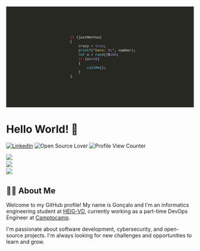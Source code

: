 ![Banner](./src/banner.jpg)

# Hello World! 👋

[![LinkedIn](https://img.shields.io/badge/LinkedIn-blue?logo=linkedin&logoColor=white)](https://www.linkedin.com/in/goncalocheleno/) ![Open Source Lover](https://badges.frapsoft.com/os/v2/open-source.svg?v=103) ![Profile View Counter](https://komarev.com/ghpvc/?username=lentidas&style=flat&color=blue)

<div id="now-playing">
  <picture>
    <source
      srcset="https://lentidas-now-playing.vercel.app/api?scan=true&theme=dark"
      media="(prefers-color-scheme: dark)"
    />
    <source
      srcset="https://lentidas-now-playing.vercel.app/api?scan=true"
      media="(prefers-color-scheme: light), (prefers-color-scheme: no-preference)"
    />
    <img src="https://lentidas-now-playing.vercel.app/api" />
</div>

<div id="stats">
  <picture>
    <source
      srcset="https://github-readme-stats.vercel.app/api?username=lentidas&show_icons=true&theme=dracula"
      media="(prefers-color-scheme: dark)"
    />
    <source
      srcset="https://github-readme-stats.vercel.app/api?username=lentidas&show_icons=true"
      media="(prefers-color-scheme: light), (prefers-color-scheme: no-preference)"
    />
    <img src="https://github-readme-stats.vercel.app/api?username=lentidas&show_icons=true" />
  </picture>
</div>

<div id="trophies">
  <picture>
    <source
      srcset="https://github-profile-trophy.vercel.app/?username=lentidas&theme=dracula"
      media="(prefers-color-scheme: dark)"
    />
    <source
      srcset="https://github-profile-trophy.vercel.app/?username=lentidas"
      media="(prefers-color-scheme: light), (prefers-color-scheme: no-preference)"
    />
    <img src="https://github-profile-trophy.vercel.app/?username=lentidas" />
  </picture>
</div>



## 🧑‍💻 About Me

Welcome to my GitHub profile! My name is Gonçalo and I'm an informatics engineering student at [HEIG-VD](https://www.heig-vd.ch/), currently working as a part-time DevOps Engineer at [Camptocamp](https://www.camptocamp.com/).




I'm passionate about software development, cybersecurity, and open-source projects. I'm always looking for new challenges and opportunities to learn and grow.



<!--
**lentidas/lentidas** is a ✨ _special_ ✨ repository because its `README.md` (this file) appears on your GitHub profile.

Here are some ideas to get you started:

- 🔭 I’m currently working on ...
- 🌱 I’m currently learning ...
- 👯 I’m looking to collaborate on ...
- 🤔 I’m looking for help with ...
- 💬 Ask me about ...
- 📫 How to reach me: ...
- 😄 Pronouns: ...
- ⚡ Fun fact: ...
-->
